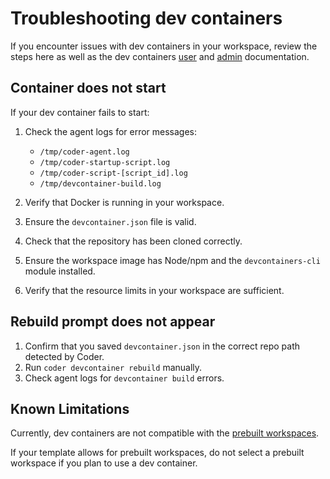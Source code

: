 # Troubleshooting dev containers

If you encounter issues with dev containers in your workspace, review the steps here as well as the dev containers
[user](./index.md) and [admin](../../admin/templates/extending-templates/devcontainers.md#troubleshoot-common-issues) documentation.

## Container does not start

If your dev container fails to start:

1. Check the agent logs for error messages:

   - `/tmp/coder-agent.log`
   - `/tmp/coder-startup-script.log`
   - `/tmp/coder-script-[script_id].log`
   - `/tmp/devcontainer-build.log`

1. Verify that Docker is running in your workspace.
1. Ensure the `devcontainer.json` file is valid.
1. Check that the repository has been cloned correctly.
1. Ensure the workspace image has Node/npm and the `devcontainers-cli` module installed.
1. Verify that the resource limits in your workspace are sufficient.

## Rebuild prompt does not appear

1. Confirm that you saved `devcontainer.json` in the correct repo path detected by Coder.
1. Run `coder devcontainer rebuild` manually.
1. Check agent logs for `devcontainer build` errors.

## Known Limitations

Currently, dev containers are not compatible with the [prebuilt workspaces](../../admin/templates/extending-templates/prebuilt-workspaces.md).

If your template allows for prebuilt workspaces, do not select a prebuilt workspace if you plan to use a dev container.
